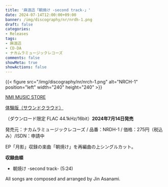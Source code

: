 ```yaml
---
title: '麻浪迅「朝焼け -second track-」'
date: 2024-07-14T12:00:00+09:00
banner: /img/discography/nr/nrdh-1.png
draft: false
categories:
- Releases
tags:
- 麻浪迅
- CD-DA
- ナカムラミュージックレコーズ
comments: false
showMeta: true
showActions: false
---
```


{{< figure src="/img/discography/nr/nrch-1.png" alt="NRCH-1" position="left" width="240" height="240" >}}

[NMI MUSIC STORE](https://nmimusic.booth.pm/items/5916436)

[体験版（サウンドクラウド）](https://soundcloud.com/hayatehay/sunrise-colours-second-track-demo)

（ダウンロード限定 FLAC 44.1kHz/16bit）**2024年7月14日発売**<br>

発売元：ナカムラミュージックレコーズ / 品番：NRDH-1 / 価格：275円（税込み）/ISDN：申請中

EP「月影」収録の楽曲「朝焼け」を再編曲の上シングルカット。

**収録曲順**
- 朝焼け -second track- (5:24)

All songs are composed and arranged by Jin Asanami.
